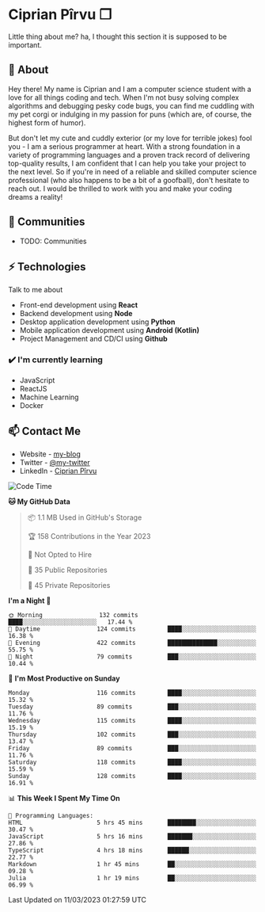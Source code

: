 # Ciprian Pîrvu ❐

Little thing about me? ha, I thought this section it is supposed to be important.

## 🧐 About

Hey there! My name is Ciprian and I am a computer science student with a love for all things coding and tech. When I'm not busy solving complex algorithms and debugging pesky code bugs, you can find me cuddling with my pet corgi or indulging in my passion for puns (which are, of course, the highest form of humor).

But don't let my cute and cuddly exterior (or my love for terrible jokes) fool you - I am a serious programmer at heart. With a strong foundation in a variety of programming languages and a proven track record of delivering top-quality results, I am confident that I can help you take your project to the next level. So if you're in need of a reliable and skilled computer science professional (who also happens to be a bit of a goofball), don't hesitate to reach out. I would be thrilled to work with you and make your coding dreams a reality!

## 👯 Communities

-   TODO: Communities

## ⚡ Technologies

Talk to me about

-   Front-end development using **React**
-   Backend development using **Node**
-   Desktop application development using **Python**
-   Mobile application development using **Android (Kotlin)**
-   Project Management and CD/CI using **Github**

### ✔️ I'm currently learning

-   JavaScript
-   ReactJS
-   Machine Learning
-   Docker

## 📫 Contact Me

-   Website - [my-blog]()
-   Twitter - [@my-twitter]()
-   LinkedIn - [Ciprian Pîrvu](https://www.linkedin.com/in/p%C3%AErvu-ciprian-cristian-4415991b1/)

<!--START_SECTION:waka-->
![Code Time](http://img.shields.io/badge/Code%20Time-1%2C596%20hrs%2028%20mins-blue)

**🐱 My GitHub Data** 

> 📦 1.1 MB Used in GitHub's Storage 
 > 
> 🏆 158 Contributions in the Year 2023
 > 
> 🚫 Not Opted to Hire
 > 
> 📜 35 Public Repositories 
 > 
> 🔑 45 Private Repositories 
 > 
**I'm a Night 🦉** 

```text
🌞 Morning                132 commits         ████░░░░░░░░░░░░░░░░░░░░░   17.44 % 
🌆 Daytime                124 commits         ████░░░░░░░░░░░░░░░░░░░░░   16.38 % 
🌃 Evening                422 commits         ██████████████░░░░░░░░░░░   55.75 % 
🌙 Night                  79 commits          ███░░░░░░░░░░░░░░░░░░░░░░   10.44 % 
```
📅 **I'm Most Productive on Sunday** 

```text
Monday                   116 commits         ████░░░░░░░░░░░░░░░░░░░░░   15.32 % 
Tuesday                  89 commits          ███░░░░░░░░░░░░░░░░░░░░░░   11.76 % 
Wednesday                115 commits         ████░░░░░░░░░░░░░░░░░░░░░   15.19 % 
Thursday                 102 commits         ███░░░░░░░░░░░░░░░░░░░░░░   13.47 % 
Friday                   89 commits          ███░░░░░░░░░░░░░░░░░░░░░░   11.76 % 
Saturday                 118 commits         ████░░░░░░░░░░░░░░░░░░░░░   15.59 % 
Sunday                   128 commits         ████░░░░░░░░░░░░░░░░░░░░░   16.91 % 
```


📊 **This Week I Spent My Time On** 

```text
💬 Programming Languages: 
HTML                     5 hrs 45 mins       ████████░░░░░░░░░░░░░░░░░   30.47 % 
JavaScript               5 hrs 16 mins       ███████░░░░░░░░░░░░░░░░░░   27.86 % 
TypeScript               4 hrs 18 mins       ██████░░░░░░░░░░░░░░░░░░░   22.77 % 
Markdown                 1 hr 45 mins        ██░░░░░░░░░░░░░░░░░░░░░░░   09.28 % 
Julia                    1 hr 19 mins        ██░░░░░░░░░░░░░░░░░░░░░░░   06.99 % 
```


 Last Updated on 11/03/2023 01:27:59 UTC
<!--END_SECTION:waka-->
